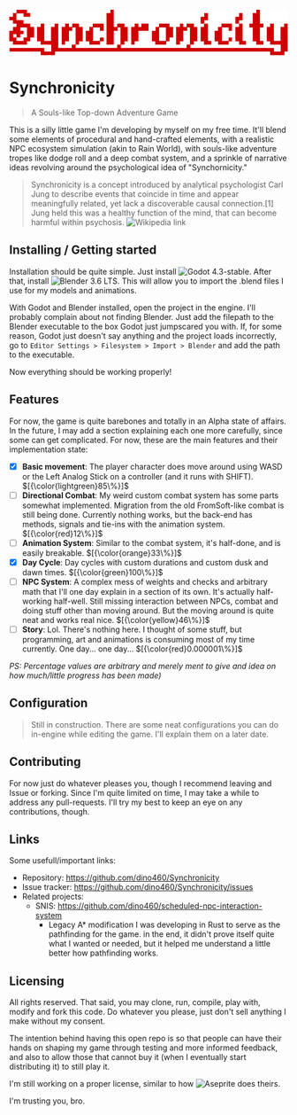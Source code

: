 ![Logo of the project](https://github.com/dino460/Synchronicity/blob/godot-remake/synchronicity-title-tmp.png)
# Synchronicity
> A Souls-like Top-down Adventure Game

This is a silly little game I'm developing by myself on my free time. It'll blend some elements of procedural and hand-crafted elements, with a realistic NPC ecosystem simulation (akin to Rain World), with souls-like adventure tropes like dodge roll and a deep combat system, and a sprinkle of narrative ideas revolving around the psychological idea of "Synchornicity."

> Synchronicity is a concept introduced by analytical psychologist Carl Jung to describe events that coincide in time and appear meaningfully related, yet lack a discoverable causal connection.[1] Jung held this was a healthy function of the mind, that can become harmful within psychosis.
![Wikipedia link](https://en.wikipedia.org/wiki/Synchronicity)

## Installing / Getting started

Installation should be quite simple. Just install ![Godot 4.3-stable](https://godotengine.org/download/archive/). After that, install ![Blender 3.6 LTS](https://www.blender.org/download/lts/3-6/). This will allow you to import the .blend files I use for my models and animations.

With Godot and Blender installed, open the project in the engine. I'll probably complain about not finding Blender. Just add the filepath to the Blender executable to the box Godot just jumpscared you with. If, for some reason, Godot just doesn't say anything and the project loads incorrectly, go to `Editor Settings > Filesystem > Import > Blender` and add the path to the executable.

Now everything should be working properly!

## Features

For now, the game is quite barebones and totally in an Alpha state of affairs. In the future, I may add a section explaining each one more carefully, since some can get complicated. For now, these are the main features and their implementation state:
- [x] **Basic movement**: The player character does move around using WASD or the Left Analog Stick on a controller (and it runs with SHIFT). $`[{\color{lightgreen}85\%}]`$
- [ ] **Directional Combat**: My weird custom combat system has some parts somewhat implemented. Migration from the old FromSoft-like combat is still being done. Currently nothing works, but the back-end has methods, signals and tie-ins with the animation system. $`[{\color{red}12\%}]`$
- [ ] **Animation System**: Similar to the combat system, it's half-done, and is easily breakable. $`[{\color{orange}33\%}]`$
- [X] **Day Cycle**: Day cycles with custom durations and custom dusk and dawn times. $`[{\color{green}100\%}]`$
- [ ] **NPC System**: A complex mess of weights and checks and arbitrary math that I'll one day explain in a section of its own. It's actually half-working half-well. Still missing interaction between NPCs, combat and doing stuff other than moving around. But the moving around is quite neat and works real nice. $`[{\color{yellow}46\%}]`$
- [ ] **Story**: Lol. There's nothing here. I thought of some stuff, but programming, art and animations is consuming most of my time currently. One day... one day... $`[{\color{red}0.000001\%}]`$

*PS: Percentage values are arbitrary and merely ment to give and idea on how much/little progress has been made)*

## Configuration

> Still in construction.
There are some neat configurations you can do in-engine while editing the game.
I'll explain them on a later date.

## Contributing

For now just do whatever pleases you, though I recommend leaving and Issue or forking. Since I'm quite limited on time, I may take a while to address any pull-requests. I'll try my best to keep an eye on any contributions, though.

## Links

Some usefull/important links:

- Repository: https://github.com/dino460/Synchronicity
- Issue tracker: https://github.com/dino460/Synchronicity/issues
- Related projects:
  - SNIS: https://github.com/dino460/scheduled-npc-interaction-system
  	- Legacy A* modification I was developing in Rust to serve as the pathfinding for the game. in the end, it didn't prove itself quite what I wanted or needed, but it helped me understand a little better how pathfinding works.

## Licensing

All rights reserved. That said, you may clone, run, compile, play with, modify and fork this code. Do whatever you please, just don't sell anything I make without my consent.

The intention behind having this open repo is so that people can have their hands on shaping my game through testing and more informed feedback, and also to allow those that cannot buy it (when I eventually start distributing it) to still play it.

I'm still working on a proper license, similar to how ![Aseprite](https://github.com/aseprite/aseprite) does theirs.

I'm trusting you, bro.

